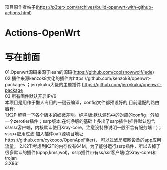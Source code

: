 项目原作者帖子(https://p3terx.com/archives/build-openwrt-with-github-actions.html)

# Actions-OpenWrt
# 写在前面
01.Openwrt源码来源于lean的源码(https://github.com/coolsnowwolf/lede)  
02.插件来源kenzok8大佬的插件库https://github.com/kenzok8/openwrt-packages ；jerrykuku大佬的主题插件 https://github.com/jerrykuku/openwrt-package  
03.所有固件默认开启IPV6  
   本项目是用作于懒人专用的一键云编译，config文件都预设好的,目前适配的路由器有:  
1.K2P:解释一下各个版本的细微差别。纯净版:默认源码中的对应的config，外加一个zerotier插件；ssrp版本:在纯净版的基础上多出了ssrp插件(插件默认包含ss/ssr客户端，内核默认使用Xray-core，注意没特殊说明一般不含有服务端！)；ssrp+应用过滤:加入插件oaf(源项目地址https://github.com/cykcoco/OpenAppFilter)， 可以过滤局域网设备的app应用流量。
2.K2T:考虑到K2T的内存仅有64M，为了能够运行ssrp插件，所以去掉了很多默认的插件(upnp,kms,wol)，ssrp插件带有ss/ssr客户端(含Xray-core)和trojan  
3.X86:
